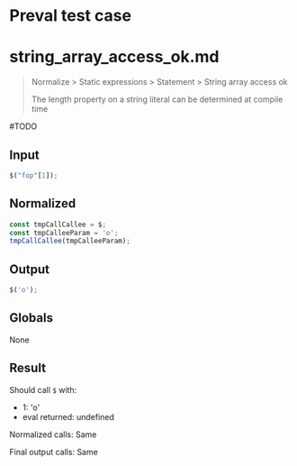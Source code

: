 # Preval test case

# string_array_access_ok.md

> Normalize > Static expressions > Statement > String array access ok
>
> The length property on a string literal can be determined at compile time

#TODO

## Input

`````js filename=intro
$("fop"[1]);
`````

## Normalized

`````js filename=intro
const tmpCallCallee = $;
const tmpCalleeParam = 'o';
tmpCallCallee(tmpCalleeParam);
`````

## Output

`````js filename=intro
$('o');
`````

## Globals

None

## Result

Should call `$` with:
 - 1: 'o'
 - eval returned: undefined

Normalized calls: Same

Final output calls: Same

